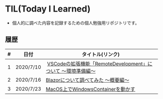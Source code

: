 # TIL(Today I Learned)
- 個人的に調べた内容を記録するための個人勉強用リポジトリです。

## 履歴

| # | 日付        | タイトル(リンク)                                                                                                  |
|---|-----------|-------------------------------------------------------------------------------------------------------|
| 1 | 2020/7/10 |  [VSCodeの拡張機能「RemoteDevelopment」について ～環境準備編～](./RemoteDevelopment/doc/RemoteDevelopmentについて_環境準備編.md) |
| 2 | 2020/7/16 |  [Blazorについて調べてみた ～概要編～](./RemoteDevelopment/doc/Blazorについて調べてみた_Blazor概要.md) |
| 3 | 2020/7/23 |  [MacOS上でWindowsContainerを動かす](./RemoteDevelopment/doc/MacOSでWindowsContainerを動かす.md) |